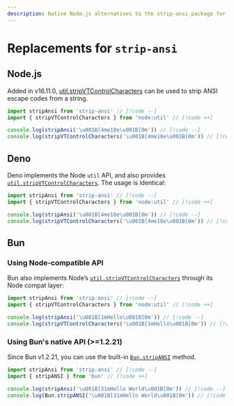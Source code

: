 ```yaml
---
description: Native Node.js alternatives to the strip-ansi package for removing ANSI escape codes from strings
---
```


# Replacements for `strip-ansi`

## Node.js

Added in v16.11.0, [util.stripVTControlCharacters](https://nodejs.org/api/util.html#utilstripvtcontrolcharactersstr) can be used to strip ANSI escape codes from a string.

```js
import stripAnsi from 'strip-ansi' // [!code --]
import { stripVTControlCharacters } from 'node:util' // [!code ++]

console.log(stripAnsi('\u001B[4me18e\u001B[0m')) // [!code --]
console.log(stripVTControlCharacters('\u001B[4me18e\u001B[0m')) // [!code ++]
```

## Deno

Deno implements the Node `util` API, and also provides [`util.stripVTControlCharacters`](https://docs.deno.com/api/node/util/~/stripVTControlCharacters). The usage is identical:

```js
import stripAnsi from 'strip-ansi' // [!code --]
import { stripVTControlCharacters } from 'node:util' // [!code ++]

console.log(stripAnsi('\u001B[4me18e\u001B[0m')) // [!code --]
console.log(stripVTControlCharacters('\u001B[4me18e\u001B[0m')) // [!code ++]
```

## Bun

### Using Node‑compatible API

Bun also implements Node’s [`util.stripVTControlCharacters`](https://bun.sh/reference/node/util/stripVTControlCharacters) through its Node compat layer:

```js
import stripAnsi from 'strip-ansi' // [!code --]
import { stripVTControlCharacters } from 'node:util' // [!code ++]

console.log(stripAnsi('\u001B[1mHello\u001B[0m')) // [!code --]
console.log(stripVTControlCharacters('\u001B[1mHello\u001B[0m')) // [!code ++]
```

### Using Bun's native API (>=1.2.21)

Since Bun v1.2.21, you can use the built-in [`Bun.stripANSI`](https://bun.com/blog/release-notes/bun-v1.2.21#bun-stripansi-simd-accelerated-ansi-escape-removal) method.

```js
import stripAnsi from 'strip-ansi' // [!code --]
import { stripANSI } from 'bun' // [!code ++]

console.log(stripAnsi('\u001B[31mHello World\u001B[0m')) // [!code --]
console.log(Bun.stripANSI('\u001B[31mHello World\u001B[0m')) // [!code ++]
```
